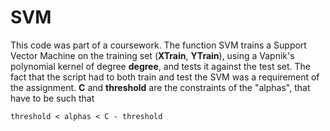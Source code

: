 SVM
===

This code was part of a coursework. The function SVM trains a Support Vector Machine on the training set (**XTrain**, **YTrain**), using a Vapnik's polynomial kernel of degree **degree**, and tests it against the test set.
The fact that the script had to both train and test the SVM was a requirement of the assignment.
**C** and **threshold** are the constraints of the "alphas", that have to be such that

    threshold < alphas < C - threshold
